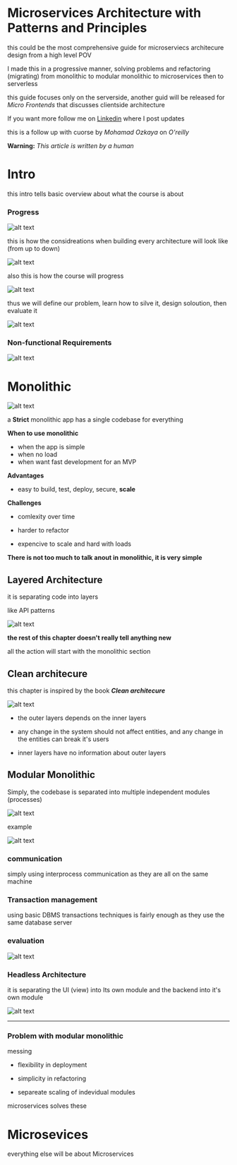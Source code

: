 # Microservices Architecture with Patterns and Principles

this could be the most comprehensive guide for microserviecs architecure design from a high level POV

I made this in a progressive manner, solving problems and refactoring (migrating) from monolithic to modular monolithic to microservices then to serverless

this guide focuses only on the serverside, another guid will be released for _Micro Frontends_ that discusses clientside architecture

If you want more follow me on [Linkedin](https://www.linkedin.com/in/kareem-anees-0496b62b3) where I post updates

this is a follow up with cuorse by _Mohamad Ozkaya_ on _O'reilly_

**Warning:** _This article is written by a human_

# Intro

this intro tells basic overview about what the course is about

### Progress

![alt text](image.png)

this is how the considreations when building every architecture will look like (from up to down)

![alt text](image-1.png)

also this is how the course will progress

![alt text](image-2.png)

thus we will define our problem, learn how to silve it, design soloution, then evaluate it

![alt text](image-3.png)

### Non-functional Requirements

![alt text](image-4.png)

# Monolithic

![alt text](image-5.png)

a **Strict** monolithic app has a single codebase for everything

**When to use monolithic**

- when the app is simple
- when no load
- when want fast development for an MVP

**Advantages**

- easy to build, test, deploy, secure, **scale**

**Challenges**

- comlexity over time

- harder to refactor

- expencive to scale and hard with loads

**There is not too much to talk anout in monolithic, it is very simple**

## Layered Architecture

it is separating code into layers

like API patterns

![alt text](image-6.png)

**the rest of this chapter doesn't really tell anything new**

all the action will start with the monolithic section

## Clean architecure

this chapter is inspired by the book **_Clean architecure_**

![alt text](image-7.png)

- the outer layers depends on the inner layers

- any change in the system should not affect entities, and any change in the entities can break it's users

- inner layers have no information about outer layers

## Modular Monolithic

Simply, the codebase is separated into multiple independent modules (processes)

![alt text](image-8.png)

example

![alt text](image-9.png)

### communication

simply using interprocess communication as they are all on the same machine

### Transaction management

using basic DBMS transactions techniques is fairly enough as they use the same database server

### evaluation

![alt text](image-11.png)

### Headless Architecture

it is separating the UI (view) into Its own module and the backend into it's own module

![alt text](image-12.png)

---

### Problem with modular monolithic

messing

- flexibility in deployment

- simplicity in refactoring

- separeate scaling of indevidual modules

microservices solves these

# Microsevices

everything else will be about Microservices
